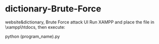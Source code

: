 # dictionary-Brute-Force
website&amp;dictionary, Brute Force attack UI
Run XAMPP and place the file in \xampp\htdocs, then execute:

python (program_name).py
